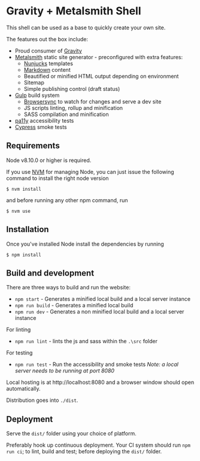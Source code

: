 # Gravity + Metalsmith Shell

This shell can be used as a base to quickly create your own site.

The features out the box include:
- Proud consumer of [Gravity](https://github.com/buildit/gravity-ui-sass)
- [Metalsmith](https://metalsmith.io/) static site generator - preconfigured with extra features:
  - [Nunjucks](https://mozilla.github.io/nunjucks/) templates
  - [Markdown](https://en.wikipedia.org/wiki/Markdown) content
  - Beautified or minified HTML output depending on environment
  - Sitemap
  - Simple publishing control (draft status)
- [Gulp](https://gulpjs.com/) build system
  - [Browsersync](https://www.browsersync.io/) to watch for changes and serve a dev site
  - JS scripts linting, rollup and minification
  - SASS compilation and minification
- [pa11y](http://pa11y.org/) accessibility tests
- [Cypress](https://www.cypress.io/) smoke tests

## Requirements

Node v8.10.0 or higher is required.

If you use [NVM](https://github.com/creationix/nvm) for managing Node, you can just issue the following command to install the right node version

    $ nvm install

and before running any other npm command, run

    $ nvm use

## Installation

Once you've installed Node install the dependencies by running

    $ npm install

## Build and development

There are three ways to build and run the website:

- `npm start` - Generates a minified local build and a local server instance
- `npm run build` - Generates a minified local build
- `npm run dev` - Generates a non minified local build and a local server instance

For linting

- `npm run lint` - lints the js and sass within the `.\src` folder

For testing

- `npm run test` - Run the accessibility and smoke tests *Note: a local server needs to be running at port 8080*

Local hosting is at http://localhost:8080 and a browser window should open automatically.

Distribution goes into `./dist`.

## Deployment

Serve the `dist/` folder using your choice of platform.

Preferably hook up continuous deployment. Your CI system should run `npm run ci`; to lint, build and test; before deploying the `dist/` folder.
